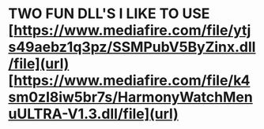 # TWO FUN DLL'S I LIKE TO USE [https://www.mediafire.com/file/ytjs49aebz1q3pz/SSMPubV5ByZinx.dll/file](url) [https://www.mediafire.com/file/k4sm0zl8iw5br7s/HarmonyWatchMenuULTRA-V1.3.dll/file](url)
